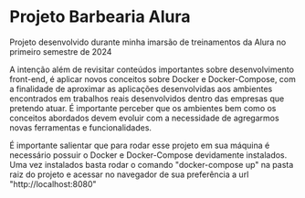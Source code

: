 <h1>Projeto Barbearia Alura</h1>
<p>Projeto desenvolvido durante minha imarsão de treinamentos da Alura no primeiro semestre de 2024</p>
<p>A intenção além de revisitar conteúdos importantes sobre desenvolvimento front-end, é aplicar novos conceitos sobre Docker e Docker-Compose, com a finalidade de aproximar as aplicações desenvolvidas aos ambientes encontrados em trabalhos reais desenvolvidos dentro das empresas que pretendo atuar. É importante perceber que os ambientes bem como os conceitos abordados devem evoluir com a necessidade de agregarmos novas ferramentas e funcionalidades.</p>
<p>É importante salientar que para rodar esse projeto em sua máquina é necessário possuir o Docker e Docker-Compose devidamente instalados. Uma vez instalados basta rodar o comando "docker-compose up" na pasta raiz do projeto e acessar no navegador de sua preferência a url "http://localhost:8080"</p>